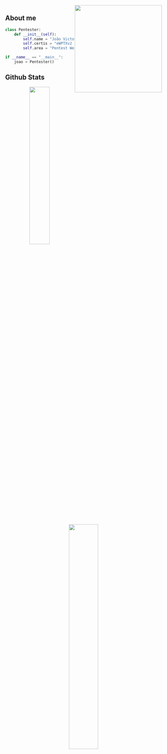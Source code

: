 <!--<img width=100% src="https://capsule-render.vercel.app/api?type=waving&color=00009C&height=120&section=header"/>-->

<img align="right" width="280" height="280" src="https://media.discordapp.net/attachments/1031268393304735786/1033070519722987530/Coding-bro.png">
<!--
<img align="left" width="50" alt="about" src="https://media.discordapp.net/attachments/839607191693426709/1019417007499776161/Hacker-pana.png?width=650&height=650"> 
-->
<h2>About me</h2>

```Python
class Pentester:
    def __init__(self):
        self.name = "João Victor"
        self.certis = "eWPTXv2 | eCPPTv2 | DCPT | SCWAP | SCMPA"
        self.area = "Pentest Web, API, Mobile, Cloud"

if __name__ == "__main__":
    joao = Pentester()
```

<h2> Github Stats </h2>

<div align="center">
  <a href="https://github.com/joaoviictorti">
  <img width="36%" src="https://github-readme-stats.vercel.app/api/top-langs/?username=joaoviictorti&layout=compact&theme=tokyonight"/>
  <img width="43%" src="https://github-readme-stats.vercel.app/api?username=joaoviictorti&show_icons=true&theme=tokyonight"/>
</div>
<!--<img width=100% src="https://capsule-render.vercel.app/api?type=waving&color=00009C&height=120&section=footer"/>-->
